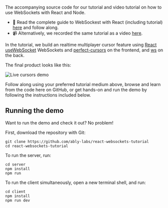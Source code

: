 The accompanying source code for our tutorial and video tutorial on how to use WebSockets with React and Node.

- 📝 Read the complete guide to WebSockest with React (including tutorial) [here](https://ably.com/blog/websockets-react-tutorial#how-to-use-web-sockets-with-react-and-node) and follow along.
- 📹 Alternatively, we recorded the same tutorial as a video [here](https://youtu.be/4Uwq0xB30JE).

In the tutorial, we build an realtime multiplayer cursor feature using [React useWebSocket](https://github.com/robtaussig/react-use-websocket) WebSockets and [perfect-cursors](https://github.com/steveruizok/perfect-cursors) on the frontend, and [ws](https://github.com/websockets/ws) on the back.

The final product looks like this:

![Live cursors demo](./media/demo.gif)

Follow along using your preferred tutorial medium above, browse and learn from the code here on GitHub, or get hands-on and run the demo by following the instructions included below.

## Running the demo
Want to run the demo and check it out? No problem!

First, download the repository with Git:

```
git clone https://github.com/ably-labs/react-websockets-tutorial
cd react-websockets-tutorial
```

To run the server, run:

```
cd server
npm install
npm run
```

To run the client simultaneously, open a new terminal shell, and run:

```
cd client
npm install
npm run dev
```